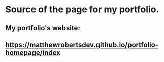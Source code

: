 # Source of the page for my portfolio.
## My portfolio's website:
## https://matthewrobertsdev.github.io/portfolio-homepage/index
